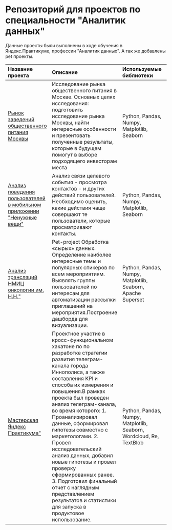 
# Репозиторий для проектов по специальности "Аналитик данных"

Данные проекты были выполнены в ходе обучения в Яндекс.Практикуме, профессии "Аналитик данных". 
А так же добавлены pet проекты. 

| Название проекта | Описание                                                                                                                                                                                                                                                                                                                                                                                                                                                                                                                                                                     | Используемые библиотеки                                     | Статус пректа | 
| :---------------------- |:-----------------------------------------------------------------------------------------------------------------------------------------------------------------------------------------------------------------------------------------------------------------------------------------------------------------------------------------------------------------------------------------------------------------------------------------------------------------------------------------------------------------------------------------------------------------------------|:------------------------------------------------------------|:---------------------- |
| [Рынок заведений общественного питания Москвы](https://github.com/nikitaaromanovv/da_study_practicum/tree/main/data-analytics-projects/food-market-analysis) | Исследование рынка общественного питания в Москве. Основных целях исследования: подготовить исследование рынка Москвы, найти интересные особенности и презентовать полученные результаты, которые в будущем помогут в выборе подходящего инвесторам места                                                                                                                                                                                                                                                                                                                    | Python, Pandas, Numpy, Matplotlib, Seaborn                  | Проект закончен |
| [Анализ поведения пользователей в мобильном приложении "Ненужные вещи"](https://github.com/nikitaaromanovv/da_study_practicum/tree/main/data-analytics-projects/mobile-app-analysis) | Анализ связи целевого события - просмотра контактов - и других действий пользователей.  Необходимо оценить, какие действия чаще совершают  те пользователи, которые просматривают контакты.                                                                                                                                                                                                                                                                                                                                                                                  | Python, Pandas, Numpy, Matplotlib, Seaborn                  |  Проект закончен |
| [Анализ трансляций НМИЦ онкологии им. Н.Н."](https://github.com/nikitaaromanovv/da_study_practicum/tree/main/data-analytics-projects/Analysis-broadcasts-NMRC-N.N.Petrova) | Pet-project Обработка «сырых» данных. Определение наиболее интересные темы и популярных спикеров по всем мероприятиям. Выявлять группы пользователей по интересам для автоматизации рассылки приглашений на мероприятия.Построение дашборда для визуализации.                                                                                                                                                                                                                                                                                                                | Python, Pandas, Numpy, Matplotlib, Seaborn, Apache Superset |  Проект закончен |
| [Мастерская Яндекс Практикума"](https://github.com/nikitaaromanovv/da_study_practicum/tree/main/data-analytics-projects/hackathon-innopolis) | Проектное участие в кросс-функциональном хакатоне по по разработке стратегии развития телеграм-канала города Иннополиса, а также составления KPI и способа их измерения и повышения.В рамках проекта был проведен анализ телеграм-канала, во время которого: 1. Проанализировал данные, сформировал гипотезы совместно с маркетологами. 2. Провел исследовательский анализ данных, добавил новые гипотезы и провел проверку сформированных ранее. 3. Подготовил финальный отчет с наглядным представлением результатов и статистики для запуска в продуктовое использование. | Python, Pandas, Numpy, Matplotlib, Seaborn, Wordcloud, Re, TextBlob |  Проект закончен |